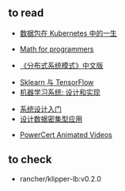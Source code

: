 ## to read
<!-- k8s -->
+ [数据包在 Kubernetes 中的一生](https://blog.fleeto.us/post/life-of-a-packet-in-k8s-1/)

<!-- math -->
+ [Math for programmers](https://wangwei1237.github.io/shares/Math-for-Programmers.pdf)

<!-- 分布式 -->
+ [《分布式系统模式》中文版](https://github.com/dreamhead/patterns-of-distributed-systems)


<!-- ML -->
+ [Sklearn 与 TensorFlow](https://hands1ml.apachecn.org/#/docs/1)
+ [机器学习系统: 设计和实现](https://openmlsys.github.io/chapter_introduction/index.html#)

<!-- architect -->
+ [系统设计入门](https://github.com/donnemartin/system-design-primer/blob/master/README-zh-Hans.md)
+ [设计数据密集型应用](http://ddia.vonng.com/#/)

<!-- videos -->
+ [PowerCert Animated Videos](https://www.youtube.com/c/PowerCertAnimatedVideos)



## to check

+ rancher/klipper-lb:v0.2.0
